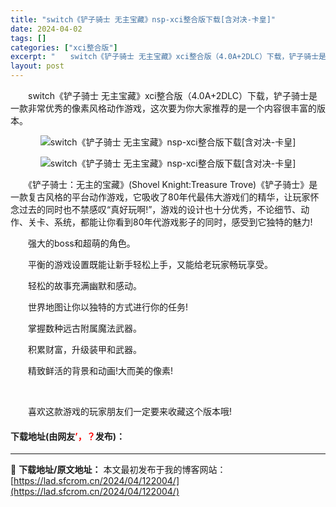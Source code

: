 ```yaml
---
title: "switch《铲子骑士 无主宝藏》nsp-xci整合版下载[含对决-卡皇]"
date: 2024-04-02
tags: []
categories: ["xci整合版"]
excerpt: "　　switch《铲子骑士 无主宝藏》xci整合版（4.0A+2DLC）下载，铲子骑士是一款非常优秀的像素风格动作游戏，这次要为你大家推荐的是一个内容很丰富的版本。 　　《铲子骑士：无主的宝藏》(Shovel Knight:Treasure Trove)《铲子骑士》是一款复古风格的平台动作游戏，它吸&hellip;"
layout: post
---
```


 <p>　　switch《铲子骑士 无主宝藏》xci整合版（4.0A+2DLC）下载，铲子骑士是一款非常优秀的像素风格动作游戏，这次要为你大家推荐的是一个内容很丰富的版本。</p> <p align="center"><img align="" border="0" src="https://lad.sfcrom.cn/wp-content/uploads/2024/04/20240402_660bdfb4240b6.webp" alt="switch《铲子骑士 无主宝藏》nsp-xci整合版下载[含对决-卡皇]" /></p> <p align="center"><img align="" border="0" src="https://lad.sfcrom.cn/wp-content/uploads/2024/04/20240402_660bdfb4774fd.webp" alt="switch《铲子骑士 无主宝藏》nsp-xci整合版下载[含对决-卡皇]" /></p> <p>　　《铲子骑士：无主的宝藏》(Shovel Knight:Treasure Trove)《铲子骑士》是一款复古风格的平台动作游戏，它吸收了80年代最伟大游戏们的精华，让玩家怀念过去的同时也不禁感叹&ldquo;真好玩啊!&rdquo;，游戏的设计也十分优秀，不论细节、动作、关卡、系统，都能让你看到80年代游戏影子的同时，感受到它独特的魅力!</p> <p>　　强大的boss和超萌的角色。</p> <p>　　平衡的游戏设置既能让新手轻松上手，又能给老玩家畅玩享受。</p> <p>　　轻松的故事充满幽默和感动。</p> <p>　　世界地图让你以独特的方式进行你的任务!</p> <p>　　掌握数种远古附属魔法武器。</p> <p>　　积累财富，升级装甲和武器。</p> <p>　　精致鲜活的背景和动画!大而美的像素!</p> <p>&nbsp;</p> <p>　　喜欢这款游戏的玩家朋友们一定要来收藏这个版本哦!</p> <p><h4>下载地址(由网友<font color="red">’，？</font>发布)：</h4></p> 

---
📖 **下载地址/原文地址：** 本文最初发布于我的博客网站：[https://lad.sfcrom.cn/2024/04/122004/](https://lad.sfcrom.cn/2024/04/122004/)
